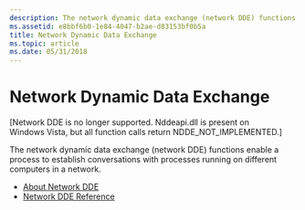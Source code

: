 ```yaml
---
description: The network dynamic data exchange (network DDE) functions enable a process to establish conversations with processes running on different computers in a network.
ms.assetid: e8bbf6b0-1e84-4047-b2ae-d83153bf0b5a
title: Network Dynamic Data Exchange
ms.topic: article
ms.date: 05/31/2018
---
```


# Network Dynamic Data Exchange

\[Network DDE is no longer supported. Nddeapi.dll is present on Windows Vista, but all function calls return NDDE\_NOT\_IMPLEMENTED.\]

The network dynamic data exchange (network DDE) functions enable a process to establish conversations with processes running on different computers in a network.

-   [About Network DDE](about-network-dde.md)
-   [Network DDE Reference](network-dde-reference.md)

 

 



